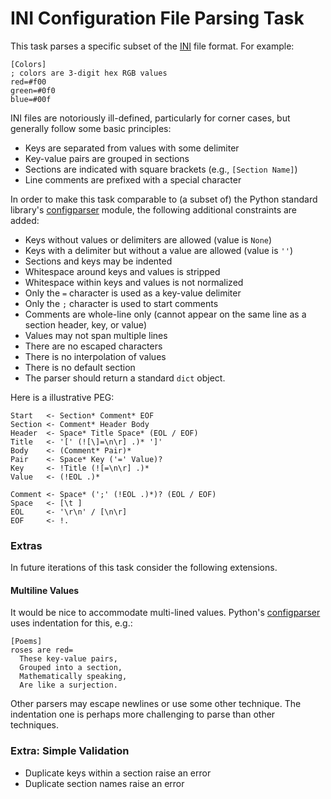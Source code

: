 # INI Configuration File Parsing Task

This task parses a specific subset of the [INI] file format. For
example:

    [Colors]
	; colors are 3-digit hex RGB values
	red=#f00
	green=#0f0
	blue=#00f

INI files are notoriously ill-defined, particularly for corner cases,
but generally follow some basic principles:

* Keys are separated from values with some delimiter
* Key-value pairs are grouped in sections
* Sections are indicated with square brackets (e.g., `[Section Name]`)
* Line comments are prefixed with a special character

In order to make this task comparable to (a subset of) the Python
standard library's [configparser] module, the following additional
constraints are added:

* Keys without values or delimiters are allowed (value is `None`)
* Keys with a delimiter but without a value are allowed (value is `''`)
* Sections and keys may be indented
* Whitespace around keys and values is stripped
* Whitespace within keys and values is not normalized
* Only the `=` character is used as a key-value delimiter
* Only the `;` character is used to start comments
* Comments are whole-line only (cannot appear on the same line as a
  section header, key, or value)
* Values may not span multiple lines
* There are no escaped characters
* There is no interpolation of values
* There is no default section
* The parser should return a standard `dict` object.

Here is a illustrative PEG:

```
Start   <- Section* Comment* EOF
Section <- Comment* Header Body
Header  <- Space* Title Space* (EOL / EOF)
Title   <- '[' (![\]=\n\r] .)* ']'
Body    <- (Comment* Pair)*
Pair    <- Space* Key ('=' Value)?
Key     <- !Title (![=\n\r] .)*
Value   <- (!EOL .)*

Comment <- Space* (';' (!EOL .)*)? (EOL / EOF)
Space   <- [\t ]
EOL     <- '\r\n' / [\n\r]
EOF     <- !.
```


### Extras

In future iterations of this task consider the following extensions.


#### Multiline Values

It would be nice to accommodate multi-lined values. Python's
[configparser] uses indentation for this, e.g.:

	[Poems]
	roses are red=
	  These key-value pairs,
	  Grouped into a section,
	  Mathematically speaking,
	  Are like a surjection.

Other parsers may escape newlines or use some other technique. The
indentation one is perhaps more challenging to parse than other
techniques.


### Extra: Simple Validation

* Duplicate keys within a section raise an error
* Duplicate section names raise an error


[INI]: https://en.wikipedia.org/wiki/INI_file
[configparser]: https://docs.python.org/3/library/configparser.html
